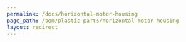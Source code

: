 ```yaml
---
permalink: /docs/horizontal-motor-housing
page_path: /bom/plastic-parts/horizontal-motor-housing
layout: redirect
---
```

